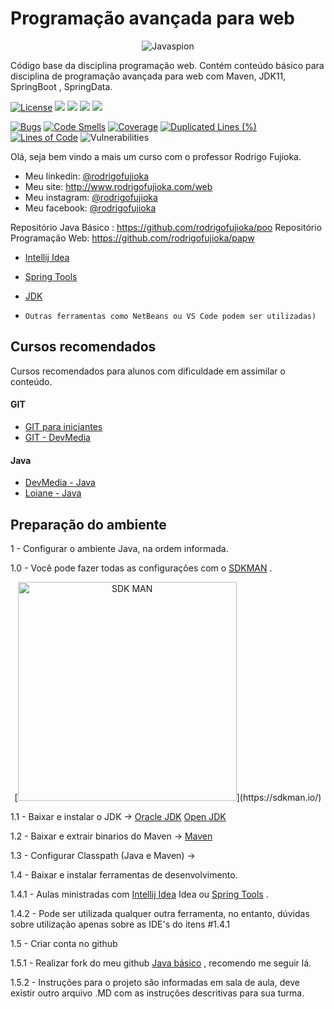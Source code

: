 # Programação avançada para web
<p align="center">	
<img src="https://github.com/rodrigofujioka/javabasico/blob/master/resources/javaspion.png" alt="Javaspion" />
</p>
     
Código base da disciplina programação web. 
Contém conteúdo básico para disciplina de programação avançada para web com Maven, JDK11, SpringBoot , SpringData. 


[![License](https://img.shields.io/github/license/rodrigofujioka/papw.svg)](https://opensource.org/licenses/MIT)
<img src="https://img.shields.io/github/followers/rodrigofujioka?label=Follow&style=plastic">
<img src="https://img.shields.io/github/forks/rodrigofujioka/papw?color=SSSS&label=Fork&style=plastic">
<a href="https://github.com/rodrigofujioka/papw/graphs/contributors" alt="Contributors">
   <img src="https://img.shields.io/github/contributors/rodrigofujioka/papw" /></a>
<a href="https://github.com/rodrigofujioka/papw/pulse" alt="Activity">
    <img src="https://img.shields.io/github/commit-activity/m/rodrigofujioka/papw" /></a>  
  
[![Bugs](https://sonarcloud.io/api/project_badges/measure?project=rodrigofujioka_papw&metric=bugs)](https://sonarcloud.io/dashboard?id=rodrigofujioka_papw) 
[![Code Smells](https://sonarcloud.io/api/project_badges/measure?project=rodrigofujioka_papw&metric=code_smells)](https://sonarcloud.io/dashboard?id=rodrigofujioka_papw) 
[![Coverage](https://sonarcloud.io/api/project_badges/measure?project=rodrigofujioka_papwb&metric=alert_status)](https://sonarcloud.io/dashboard?id=rodrigofujioka_papw) 
[![Duplicated Lines (%)](https://sonarcloud.io/api/project_badges/measure?project=rodrigofujioka_papw&metric=duplicated_lines_density)](https://sonarcloud.io/dashboard?id=rodrigofujioka_papw) 
[![Lines of Code](https://sonarcloud.io/api/project_badges/measure?project=rodrigofujioka_papw&metric=ncloc)](https://sonarcloud.io/dashboard?id=rodrigofujioka_papw) 
![Vulnerabilities](https://sonarcloud.io/api/project_badges/measure?project=rodrigofujioka_papw&metric=vulnerabilities)

Olá, seja bem vindo a mais um curso com o professor Rodrigo Fujioka. 

* Meu linkedin: [@rodrigofujioka](https://www.linkedin.com/in/rodrigofujioka/)
* Meu site: http://www.rodrigofujioka.com/web
* Meu instagram: [@rodrigofujioka](https://www.instagram.com/rodrigofujioka) 
* Meu facebook: [@rodrigofujioka](https://www.facebook.com/rodrigofujioka)

Repositório Java Básico : https://github.com/rodrigofujioka/poo
Repositório Programação Web: https://github.com/rodrigofujioka/papw 

- [Intellij Idea](https://www.jetbrains.com/idea/) 
- [Spring Tools](https://spring.io/tools)  
- [JDK](https://jdk.java.net/java-se-ri/11)

- ```Outras ferramentas como NetBeans ou VS Code podem ser utilizadas)```

## Cursos recomendados

Cursos recomendados para alunos com dificuldade em assimilar o conteúdo. 

#### GIT
- [GIT para iniciantes](https://www.udemy.com/git-e-github-para-iniciantes/)
- [GIT - DevMedia](https://www.devmedia.com.br/guia/git-e-github/37585)

#### Java
- [DevMedia - Java](https://www.devmedia.com.br/guia/programador-java/37809)
- [Loiane - Java](https://loiane.training/curso/java-basico)


## Preparação do ambiente


1 - Configurar o ambiente Java, na ordem informada. 

1.0 - Você pode fazer todas as configurações com o [SDKMAN](https://sdkman.io/) .

<p align="center">	
[<img src="https://sdkman.io/assets/img/sdk-man-small-pattern.svg" alt="SDK MAN" width="350" height="350"/>](https://sdkman.io/)	
</p>

1.1 - Baixar e instalar o JDK  -> 
         [Oracle JDK](https://www.oracle.com/technetwork/pt/java/javase/downloads/index.html)
         [Open JDK](https://openjdk.java.net/install/index.html)         

1.2 - Baixar e extrair binarios do Maven -> 
         [Maven](https://maven.apache.org/download.cgi)
         
1.3 - Configurar Classpath (Java e Maven) -> 



1.4 - Baixar e instalar ferramentas de desenvolvimento.

1.4.1 - Aulas ministradas com [Intellij Idea](https://www.jetbrains.com/idea/) Idea ou [Spring Tools](https://spring.io/tools)  .

1.4.2 - Pode ser utilizada qualquer outra ferramenta, no entanto, dúvidas sobre 
utilização apenas sobre as IDE's do itens #1.4.1

1.5 - Criar conta no github 

1.5.1 - Realizar fork do meu github [Java básico](https://github.com/rodrigofujioka/pos-javaweb) , recomendo me seguir lá. 

1.5.2 - Instruções para o projeto são informadas em sala de aula, deve existir outro arquivo .MD com as 
instruções descritivas para sua turma. 